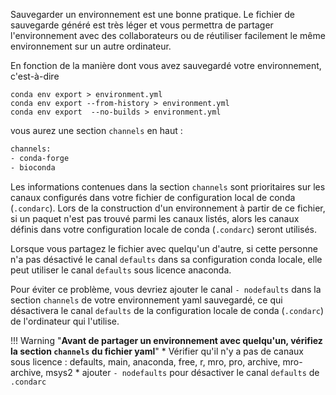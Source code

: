 Sauvegarder un environnement est une bonne pratique. Le fichier de sauvegarde généré est très léger et vous permettra de partager l'environnement avec des collaborateurs ou de réutiliser facilement le même environnement sur un autre ordinateur.

En fonction de la manière dont vous avez sauvegardé votre environnement, c'est-à-dire

`conda env export > environment.yml`  
`conda env export --from-history > environment.yml`  
`conda env export  --no-builds > environment.yml`  

vous aurez une section `channels` en haut : 

```bash
channels:
- conda-forge
- bioconda
``` 

Les informations contenues dans la section `channels` sont prioritaires sur les canaux configurés dans votre fichier de configuration local de conda (`.condarc`). Lors de la construction d'un environnement à partir de ce fichier, si un paquet n'est pas trouvé parmi les canaux listés, alors les canaux définis dans votre configuration locale de conda (`.condarc`) seront utilisés.

Lorsque vous partagez le fichier avec quelqu'un d'autre, si cette personne n'a pas désactivé le canal `defaults` dans sa configuration conda locale, elle peut utiliser le canal `defaults` sous licence anaconda.

Pour éviter ce problème, vous devriez ajouter le canal `- nodefaults` dans la section `channels` de votre environnement yaml sauvegardé, ce qui désactivera le canal `defaults` de la configuration locale de conda (`.condarc`) de l'ordinateur qui l'utilise.


!!! Warning "**Avant de partager un environnement avec quelqu'un, vérifiez la section `channels` du fichier yaml**"
    * Vérifier qu'il n'y a pas de canaux sous licence : defaults, main, anaconda, free, r, mro, pro, archive, mro-archive, msys2
    * ajouter `- nodefaults` pour désactiver le canal `defaults` de `.condarc`